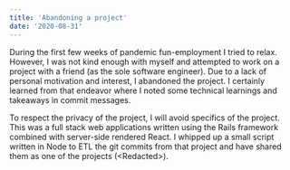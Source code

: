 ```yaml
---
title: 'Abandoning a project'
date: '2020-08-31'
---
```


During the first few weeks of pandemic fun-employment I tried to relax. However, I was not kind enough with myself and attempted to work on a project with a friend (as the sole software engineer). Due to a lack of personal motivation and interest, I abandoned the project. I certainly learned from that endeavor where I noted some technical learnings and takeaways in commit messages.

To respect the privacy of the project, I will avoid specifics of the project. This was a full stack web applications written using the Rails framework combined with server-side rendered React. I whipped up a small script written in Node to ETL the git commits from that project and have shared them as one of the projects (\<Redacted\>).
